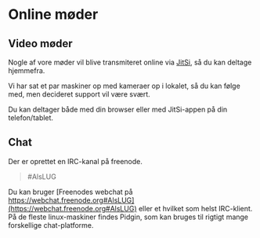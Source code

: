 # Online møder

## Video møder
Nogle af vore møder vil blive transmiteret online via [JitSi](https://meet.jit.si/AlsLUG), så du kan deltage hjemmefra.

Vi har sat et par maskiner op med kameraer op i lokalet, så du kan følge med, men decideret support vil være svært.

Du kan deltager både med din browser eller med JitSi-appen på din telefon/tablet.

## Chat

Der er oprettet en IRC-kanal på freenode.

> #AlsLUG

Du kan bruger [Freenodes webchat på https://webchat.freenode.org#AlsLUG](https://webchat.freenode.org#AlsLUG) eller et hvilket som helst IRC-klient.
På de fleste linux-maskiner findes Pidgin, som kan bruges til rigtigt mange forskellige chat-platforme.
